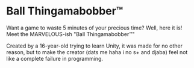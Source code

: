 # Ball Thingamabobber™
Want a game to waste 5 minutes of your precious time? Well, here it is! Meet the MARVELOUS-ish "Ball Thingamabobber™"

Created by a 16-year-old trying to learn Unity, it was made for no other reason, but to make the creator (dats me haha i no s+ and djaba) feel not like a complete failure in programming.


